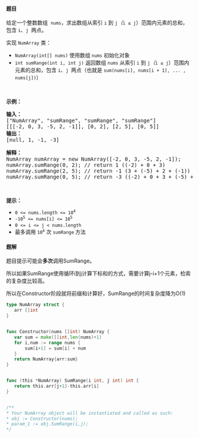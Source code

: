 #### 题目
<p>给定一个整数数组  <code>nums</code>，求出数组从索引 <code>i</code><em> </em>到 <code>j</code><em>（</em><code>i ≤ j</code>）范围内元素的总和，包含 <code>i</code>、<code>j </code>两点。</p>

<div class="original__bRMd">
<div>
<p>实现 <code>NumArray</code> 类：</p>

<ul>
	<li><code>NumArray(int[] nums)</code> 使用数组 <code>nums</code> 初始化对象</li>
	<li><code>int sumRange(int i, int j)</code> 返回数组 <code>nums</code> 从索引 <code>i</code><em> </em>到 <code>j</code><em>（</em><code>i ≤ j</code>）范围内元素的总和，包含 <code>i</code>、<code>j </code>两点（也就是 <code>sum(nums[i], nums[i + 1], ... , nums[j])</code>）</li>
</ul>

<p> </p>

<p><strong>示例：</strong></p>

<pre>
<strong>输入：</strong>
["NumArray", "sumRange", "sumRange", "sumRange"]
[[[-2, 0, 3, -5, 2, -1]], [0, 2], [2, 5], [0, 5]]
<strong>输出：
</strong>[null, 1, -1, -3]

<strong>解释：</strong>
NumArray numArray = new NumArray([-2, 0, 3, -5, 2, -1]);
numArray.sumRange(0, 2); // return 1 ((-2) + 0 + 3)
numArray.sumRange(2, 5); // return -1 (3 + (-5) + 2 + (-1)) 
numArray.sumRange(0, 5); // return -3 ((-2) + 0 + 3 + (-5) + 2 + (-1))
</pre>

<p> </p>

<p><strong>提示：</strong></p>

<ul>
	<li><code>0 <= nums.length <= 10<sup>4</sup></code></li>
	<li><code>-10<sup>5</sup> <= nums[i] <= 10<sup>5</sup></code></li>
	<li><code>0 <= i <= j < nums.length</code></li>
	<li>最多调用 <code>10<sup>4</sup></code> 次 <code>sumRange</code><strong> </strong>方法</li>
</ul>
</div>
</div>


 #### 题解
 题目提示可能会**多次**调用SumRange。
 
 所以如果SumRange使用循环i到j计算下标和的方式，需要计算j-i+1个元素，检索的复杂度比较高。
 
 所以在Constructor阶段就将前缀和计算好，SumRange的时间复杂度降为O(1)
 ```go
type NumArray struct {
    arr []int
}


func Constructor(nums []int) NumArray {
    var sum = make([]int,len(nums)+1)
    for i,num := range nums {
        sum[i+1] = sum[i] + num
    }
    return NumArray{arr:sum}
}


func (this *NumArray) SumRange(i int, j int) int {
    return this.arr[j+1]-this.arr[i]
}


/**
 * Your NumArray object will be instantiated and called as such:
 * obj := Constructor(nums);
 * param_1 := obj.SumRange(i,j);
 */
```